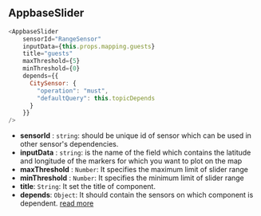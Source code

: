 ## AppbaseSlider

```js
<AppbaseSlider 
    sensorId="RangeSensor"
    inputData={this.props.mapping.guests} 
    title="guests"
    maxThreshold={5}
    minThreshold={0}
    depends={{
      CitySensor: {
        "operation": "must",
        "defaultQuery": this.topicDepends
      }
    }}
/>
```

- **sensorId** : `string`: should be unique id of sensor which can be used in other sensor's dependencies.   
- **inputData** : `string`: is the name of the field which contains the latitude and longitude of the markers for which you want to plot on the map   
- **maxThreshold** : `Number`: It specifies the maximum limit of slider range
- **minThreshold** : `Number`: It specifies the minimum limit of slider range
- **title**: `String`: It set the title of component.
- **depends**: `Object`: It should contain the sensors on which component is dependent. [read more](https://appbaseio.github.io/reactive-maps-docs/v1/getting-started/Dependency.html)

